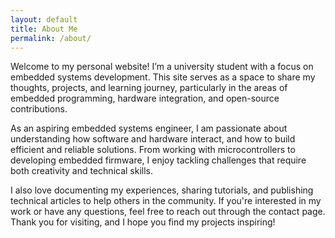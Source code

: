 ```yaml
---
layout: default
title: About Me
permalink: /about/
---
```


Welcome to my personal website! I’m a university student with a focus on embedded systems development. This site serves as a space to share my thoughts, projects, and learning journey, particularly in the areas of embedded programming, hardware integration, and open-source contributions.

As an aspiring embedded systems engineer, I am passionate about understanding how software and hardware interact, and how to build efficient and reliable solutions. From working with microcontrollers to developing embedded firmware, I enjoy tackling challenges that require both creativity and technical skills.

I also love documenting my experiences, sharing tutorials, and publishing technical articles to help others in the community. If you're interested in my work or have any questions, feel free to reach out through the contact page. Thank you for visiting, and I hope you find my projects inspiring!
